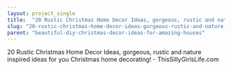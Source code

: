 ```yaml
---
layout: project_single
title:  "20 Rustic Christmas Home Decor Ideas, gorgeous, rustic and nature inspired ideas for you Christmas home decorating! - ThisSillyGirlsLife.com"
slug: "20-rustic-christmas-home-decor-ideas-gorgeous-rustic-and-nature-inspired-ideas-for-you-christmas-home"
parent: "beautiful-diy-christmas-decor-ideas-for-amazing-houses"
---
```

20 Rustic Christmas Home Decor Ideas, gorgeous, rustic and nature inspired ideas for you Christmas home decorating! - ThisSillyGirlsLife.com